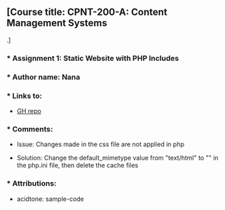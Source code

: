## [Course title: CPNT-200-A: Content Management Systems

.]

### * Assignment 1: Static Website with PHP Includes 
### * Author name: Nana

### * Links to:
  + [GH repo](https://github.com/CreativeNana/cpnt200-a1)

### * Comments: 
* Issue: Changes made in the css file are not applied in php
 + Solution: Change the default_mimetype value from "text/html" to "" in the php.ini file, then delete the cache files

   
### * Attributions: 
  + acidtone: sample-code
